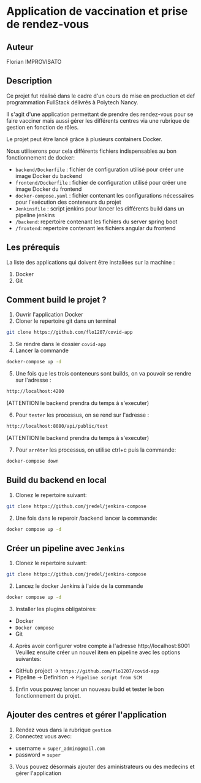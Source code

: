 # Application de vaccination et prise de rendez-vous

## Auteur

Florian IMPROVISATO

## Description

Ce projet fut réalisé dans le cadre d'un  cours de mise en production et def programmation FullStack délivrés à Polytech Nancy.

Il s'agit d'une application permettant de prendre des rendez-vous pour se faire vacciner mais aussi gérer les différents centres via une rubrique de gestion en fonction de rôles.

Le projet peut être lancé grâce à plusieurs containers Docker.

Nous utiliserons pour cela différents fichiers indispensables au bon fonctionnement de docker:

- `backend/Dockerfile` : fichier de configuration utilisé pour créer une image Docker du backend 
- `frontend/Dockerfile` : fichier de configuration utilisé pour créer une image Docker du frontend 
- `docker-compose.yaml` : fichier contenant les configurations nécessaires pour l'exécution des conteneurs du projet
- `Jenkinsfile` : script jenkins pour lancer les différents build dans un pipeline jenkins
- `/backend`: repertoire contenant les fichiers du server spring boot
- `/frontend`: repertoire contenant les fichiers angular du frontend


## Les prérequis
La liste des applications qui doivent être installées sur la machine :
1. Docker
2. Git


## Comment build le projet ?
1. Ouvrir l'application Docker
2. Cloner le repertoire git dans un terminal

```sh
git clone https://github.com/flo1207/covid-app
```

3. Se rendre dans le dossier `covid-app`
4. Lancer la commande 

```sh
docker-compose up -d
```

5. Une fois que les trois conteneurs sont builds, on va pouvoir se rendre sur l'adresse :

```sh
http://localhost:4200
```
(ATTENTION le backend prendra du temps à s'executer)


6. Pour `tester` les processus, on se rend sur l'adresse :


```sh
http://localhost:8080/api/public/test
```
(ATTENTION le backend prendra du temps à s'executer)

7. Pour `arrêter` les processus, on utilise ctrl+c puis la commande:

```sh
docker-compose down
```

## Build du backend en local

1. Clonez le repertoire suivant:

```sh
git clone https://github.com/jredel/jenkins-compose
```

2. Une fois dans le reperoir /backend lancer la commande:

```sh
docker compose up -d
```

## Créer un pipeline avec `Jenkins`

1. Clonez le repertoire suivant:

```sh
git clone https://github.com/jredel/jenkins-compose
```

2. Lancez le docker Jenkins à l'aide de la commande

```sh
docker compose up -d 
```

3. Installer les plugins obligatoires:
- Docker
- `Docker compose`
- Git

4. Après avoir configurer votre compte à l'adresse http://localhost:8001
&nbsp;
Veuillez ensuite créer un nouvel item en pipeline avec les options suivantes:
- GitHub project -> `https://github.com/flo1207/covid-app`
- Pipeline -> Definition -> `Pipeline script from SCM`

5. Enfin vous pouvez lancer un nouveau build et tester le bon fonctionnement du projet.

## Ajouter des centres et gérer l'application

1. Rendez vous dans la rubrique `gestion`
2. Connectez vous avec: 
- username = `super_admin@gmail.com`
- password = `super`
3. Vous pouvez désormais ajouter des aministrateurs ou des medecins et gérer l'application
